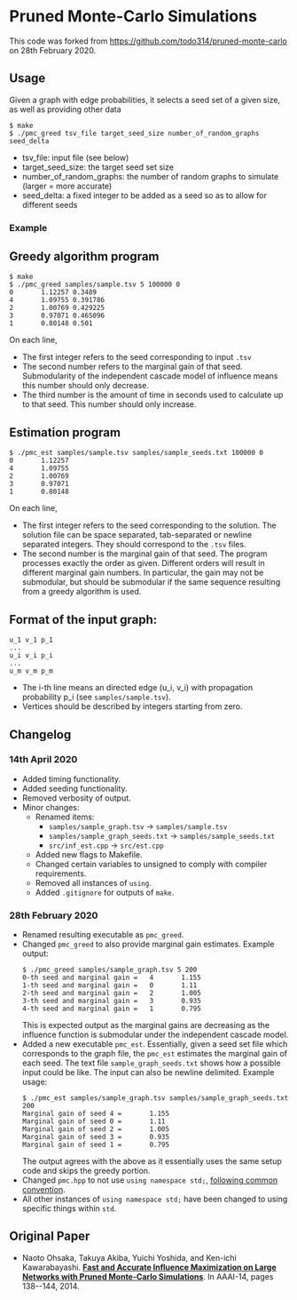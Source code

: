 Pruned Monte-Carlo Simulations
========================

This code was forked from https://github.com/todo314/pruned-monte-carlo on 28th February 2020.

## Usage
Given a graph with edge probabilities, it selects a seed set of a given size, as well as providing other data

    $ make
    $ ./pmc_greed tsv_file target_seed_size number_of_random_graphs seed_delta
* tsv_file: input file (see below)
* target_seed_size: the target seed set size
* number_of_random_graphs: the number of random graphs to simulate (larger = more accurate)
* seed_delta: a fixed integer to be added as a seed so as to allow for different seeds

### Example

## Greedy algorithm program
    $ make
    $ ./pmc_greed samples/sample.tsv 5 100000 0
    0       1.12257 0.3489
    4       1.09755 0.391786
    2       1.00769 0.429225
    3       0.97071 0.465096
    1       0.80148 0.501

On each line,
* The first integer refers to the seed corresponding to input `.tsv`
* The second number refers to the marginal gain of that seed. Submodularity of the independent cascade model of influence means this number should only decrease.
* The third number is the amount of time in seconds used to calculate up to that seed. This number should only increase.

## Estimation program
    $ ./pmc_est samples/sample.tsv samples/sample_seeds.txt 100000 0
    0       1.12257
    4       1.09755
    2       1.00769
    3       0.97071
    1       0.80148

On each line,
* The first integer refers to the seed corresponding to the solution. The solution file can be space separated, tab-separated or newline separated integers. They should correspond to the `.tsv` files.
* The second number is the marginal gain of that seed. The program processes exactly the order as given. Different orders will result in different marginal gain numbers. In particular, the gain may not be submodular, but should be submodular if the same sequence resulting from a greedy algorithm is used.

## Format of the input graph:
    u_1	v_1	p_1
    ...
    u_i	v_i	p_i
    ...
    u_m	v_m	p_m
* The i-th line means an directed edge (u_i, v_i) with propagation probability p_i (see `samples/sample.tsv`).
* Vertices should be described by integers starting from zero.

## Changelog
### 14th April 2020

* Added timing functionality.
* Added seeding functionality.
* Removed verbosity of output.
* Minor changes:
  * Renamed items:
    * `samples/sample_graph.tsv` -> `samples/sample.tsv`
    * `samples/sample_graph_seeds.txt` -> `samples/sample_seeds.txt`
    *  `src/inf_est.cpp` -> `src/est.cpp`
  * Added new flags to Makefile.
  * Changed certain variables to unsigned to comply with compiler requirements.
  * Removed all instances of `using`.
  * Added `.gitignore` for outputs of `make`.

### 28th February 2020

* Renamed resulting executable as `pmc_greed`.
* Changed `pmc_greed` to also provide marginal gain estimates. Example output:
  ```
  $ ./pmc_greed samples/sample_graph.tsv 5 200
  0-th seed and marginal gain =   4       1.155
  1-th seed and marginal gain =   0       1.11
  2-th seed and marginal gain =   2       1.005
  3-th seed and marginal gain =   3       0.935
  4-th seed and marginal gain =   1       0.795
  ```
  This is expected output as the marginal gains are decreasing as the influence function is submodular under the independent cascade model.
* Added a new executable `pmc_est`. Essentially, given a seed set file which corresponds to the graph file, the `pmc_est` estimates the marginal gain of each seed. The text file `sample_graph_seeds.txt` shows how a possible input could be like. The input can also be newline delimited. Example usage:
  ```
  $ ./pmc_est samples/sample_graph.tsv samples/sample_graph_seeds.txt 200
  Marginal gain of seed 4 =       1.155
  Marginal gain of seed 0 =       1.11
  Marginal gain of seed 2 =       1.005
  Marginal gain of seed 3 =       0.935
  Marginal gain of seed 1 =       0.795
  ```
  The output agrees with the above as it essentially uses the same setup code and skips the greedy portion.
* Changed `pmc.hpp` to not use `using namespace std;`, [following common convention](https://stackoverflow.com/questions/14575799/using-namespace-std-in-a-header-file).
* All other instances of `using namespace std;` have been changed to using specific things within `std`.

## Original Paper

* Naoto Ohsaka, Takuya Akiba, Yuichi Yoshida, and Ken-ichi Kawarabayashi. **[Fast and Accurate Influence Maximization on Large Networks with Pruned Monte-Carlo Simulations](http://www.aaai.org/ocs/index.php/AAAI/AAAI14/paper/view/8455)**.
In AAAI-14, pages 138--144, 2014.
